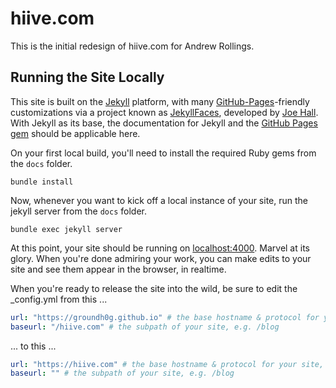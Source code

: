 # hiive.com

This is the initial redesign of hiive.com for Andrew Rollings.

## Running the Site Locally

This site is built on the [Jekyll](https://jekyllrb.com/) platform, with many [GitHub-Pages](https://pages.github.com/)-friendly customizations via a project known as [JekyllFaces](http://jekyllfaces.com/), developed by [Joe Hall](https://stimulus/groundh0g). With Jekyll as its base, the documentation for Jekyll and the [GitHub Pages gem](https://github.com/github/pages-gem) should be applicable here.

On your first local build, you'll need to install the required Ruby gems from the `docs` folder.

```shell script
bundle install
```

Now, whenever you want to kick off a local instance of your site, run the jekyll server from the `docs` folder.

```shell script
bundle exec jekyll server
```

At this point, your site should be running on [localhost:4000](http://localhost:4000/). Marvel at its glory. When you're done admiring your work, you can make edits to your site and see them appear in the browser, in realtime.

When you're ready to release the site into the wild, be sure to edit the _config.yml from this ...

```yaml
url: "https://groundh0g.github.io" # the base hostname & protocol for your site, e.g. http://example.com
baseurl: "/hiive.com" # the subpath of your site, e.g. /blog
```

... to this ...

```yaml
url: "https://hiive.com" # the base hostname & protocol for your site, e.g. http://example.com
baseurl: "" # the subpath of your site, e.g. /blog
```
